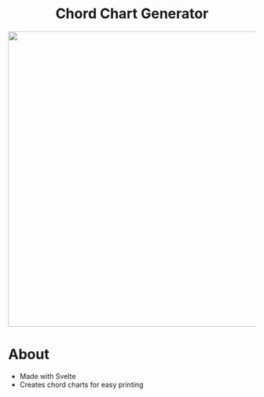 <h1 align=center>Chord Chart Generator</h1>

<div align="center"><img width="600" src="https://user-images.githubusercontent.com/61319150/202313695-25f884f8-25d4-4935-9c41-51eb56b6eb32.png" align=center/></div>

# About
- Made with Svelte
- Creates chord charts for easy printing